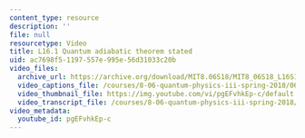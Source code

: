 ```yaml
---
content_type: resource
description: ''
file: null
resourcetype: Video
title: L16.1 Quantum adiabatic theorem stated
uid: ac7698f5-1197-557e-995e-56d31033c20b
video_files:
  archive_url: https://archive.org/download/MIT8.06S18/MIT8_06S18_L16S1_300k.mp4
  video_captions_file: /courses/8-06-quantum-physics-iii-spring-2018/06cba58f7ea257189f5537de6ee4d172_pgEFvhkEp-c.vtt
  video_thumbnail_file: https://img.youtube.com/vi/pgEFvhkEp-c/default.jpg
  video_transcript_file: /courses/8-06-quantum-physics-iii-spring-2018/7d7151271ccce6172083d4056e583040_pgEFvhkEp-c.pdf
video_metadata:
  youtube_id: pgEFvhkEp-c
---
```

